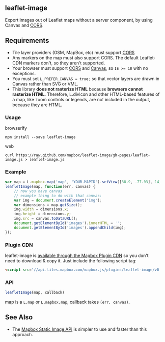 ## leaflet-image

Export images out of Leaflet maps without a server component, by using
Canvas and [CORS](http://en.wikipedia.org/wiki/Cross-origin_resource_sharing).

## Requirements

* Tile layer providers (OSM, MapBox, etc) must support [CORS](http://en.wikipedia.org/wiki/Cross-origin_resource_sharing)
* Any markers on the map must also support CORS. The default Leaflet-CDN markers
  don't, so they aren't supported.
* Your browser must support [CORS](http://caniuse.com/#feat=cors) and [Canvas](http://caniuse.com/#feat=canvas),
  so `IE >= 10` with no exceptions.
* You must set `L_PREFER_CANVAS = true;` so that vector layers are drawn in Canvas
  rather than SVG or VML.
* This library **does not rasterize HTML** because **browsers cannot rasterize HTML**. Therefore,
  L.divIcon and other HTML-based features of a map, like zoom controls or legends, are not
  included in the output, because they are HTML.

### Usage

browserify

    npm install --save leaflet-image

web

    curl https://raw.github.com/mapbox/leaflet-image/gh-pages/leaflet-image.js > leaflet-image.js

### Example

```js
var map = L.mapbox.map('map', 'YOUR.MAPID').setView([38.9, -77.03], 14);
leafletImage(map, function(err, canvas) {
    // now you have canvas
    // example thing to do with that canvas:
    var img = document.createElement('img');
    var dimensions = map.getSize();
    img.width = dimensions.x;
    img.height = dimensions.y;
    img.src = canvas.toDataURL();
    document.getElementById('images').innerHTML = '';
    document.getElementById('images').appendChild(img);
});
```

### Plugin CDN

leaflet-image is [available through the Mapbox Plugin CDN](https://www.mapbox.com/mapbox.js/plugins/#leaflet-image) so you don't need to download & copy it. Just include the following script tag:

```html
<script src='//api.tiles.mapbox.com/mapbox.js/plugins/leaflet-image/v0.0.3/leaflet-image.js'></script>
```

### API

```js
leafletImage(map, callback)
```

map is a `L.map` or `L.mapbox.map`, callback takes `(err, canvas)`.

## See Also

* The [Mapbox Static Image API](https://www.mapbox.com/developers/api/static/) is simpler to use
  and faster than this approach.

